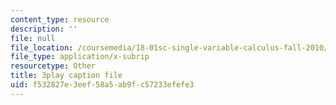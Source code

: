 ```yaml
---
content_type: resource
description: ''
file: null
file_location: /coursemedia/18-01sc-single-variable-calculus-fall-2010/f532827e3eef58a5ab9fc57233efefe3_Bv9kVDcj7yo.vtt
file_type: application/x-subrip
resourcetype: Other
title: 3play caption file
uid: f532827e-3eef-58a5-ab9f-c57233efefe3
---
```

